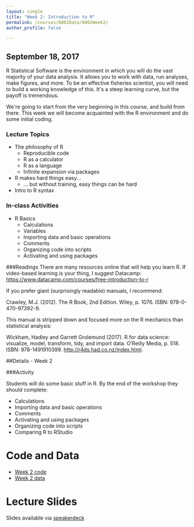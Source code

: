 ```yaml
---
layout: single
title: "Week 2: Introduction to R"
permalink: /courses/6002Data/6002Week2/
author_profile: false

---
```


##  September 18, 2017

R Statistical Software is the environment in which you will do the vast majority of your data analysis. It allows you to work with data, run analyses, make figures, and more. To be an effective fisheries scientist, you will need to build a working knowledge of this. It's a steep learning curve, but the payoff is tremendous. 

We're going to start from the very beginning in this course, and build from there. This week we will become acquainted with the R environment and do some initial coding.

### Lecture Topics
* The philosophy of R
    + Reproducible code
    + R as a calculator
    + R as a language
    + Infinite expansion via packages
* R makes hard things easy...
    + ... but without training, easy things can be hard
* Intro to R syntax

### In-class Activities
* R Basics
  + Calculations
  + Variables
  + Importing data and basic operations
  + Comments
  + Organizing code into scripts
  + Activating and using packages

###Readings
There are many resources online that will help you learn R. If video-based learning is your thing, I suggest Datacamp: https://www.datacamp.com/courses/free-introduction-to-r 

If you prefer giant (surprisingly readable) manuals, I recommend:

Crawley, M.J. (2012). The R Book, 2nd Edition. Wiley, p. 1076. ISBN: 978-0-470-97392-9.

This manual is stripped down and focused more on the R mechanics than statistical analysis:

Wickham, Hadley and Garrett Grolemund (2017). R for data science: visualize, model, transform, tidy, and import data. O’Reilly Media, p. 518. ISBN: 978-1491910399. http://r4ds.had.co.nz/index.html.

##Details - Week 2

###Activity

Students will do some basic stuff in R. By the end of the workshop they should complete:

* Calculations
* Importing data and basic operations
* Comments
* Activating and using packages
* Organizing code into scripts
* Comparing R to RStudio

# Code and Data

* [Week 2 code](/assets/images/FISH6002Week2Code.R)
* [Week 2 data](/assets/images/6002Week2-DiceData.csv)

# Lecture Slides

<script async class="speakerdeck-embed" data-id="b092a60be26e42108c6623f4b212c7ce" data-ratio="1.29456384323641" src="//speakerdeck.com/assets/embed.js"></script>

Slides available via [speakerdeck](https://speakerdeck.com/pandalusplatyceros/fish-6002-week-2-introduction-to-r)